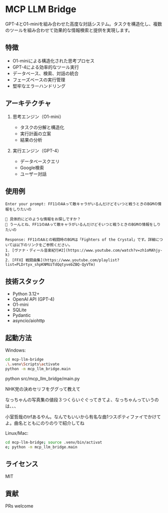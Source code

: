 # MCP LLM Bridge

GPT-4とO1-miniを組み合わせた高度な対話システム。タスクを構造化し、複数のツールを組み合わせて効果的な情報検索と提供を実現します。

## 特徴

- O1-miniによる構造化された思考プロセス
- GPT-4による効率的なツール実行
- データベース、検索、対話の統合
- フェーズベースの実行管理
- 堅牢なエラーハンドリング

## アーキテクチャ

1. 思考エンジン（O1-mini）
   - タスクの分解と構造化
   - 実行計画の立案
   - 結果の分析

2. 実行エンジン（GPT-4）
   - データベースクエリ
   - Google検索
   - ユーザー対話

## 使用例

```
Enter your prompt: FF11のAAって敵キャラがいるんだけどそいつと戦うときのBGMの情報をしりたいの

🤖 具体的にどのような情報をお探しですか？
👤 うーんとね、FF11のAAって敵キャラがいるんだけどそいつと戦うときのBGMの情報をしりたいの

Response: FF11のAAとの戦闘時のBGMは「Fighters of the Crystal」です。詳細については以下のリンクをご参照ください。
1. [ヴァナ・ディール音楽紀行#2](https://www.youtube.com/watch?v=zh1oMAhjy-k)
2. [FFXI 戦闘曲集](https://www.youtube.com/playlist?list=PLDrtyx_shpKNMUzTdQqtyvebZBQ-QyVTm)
```

## 技術スタック

- Python 3.12+
- OpenAI API (GPT-4)
- O1-mini
- SQLite
- Pydantic
- asyncio/aiohttp

## 起動方法

Windows:
```bash
cd mcp-llm-bridge
.\.venv\Scripts\activate
python -m mcp_llm_bridge.main
```

python src/mcp_llm_bridge/main.py

NHK党の決めセリフをググって教えて

なっちゃんの写真集の値段３つくらいぐぐってきてよ、なっちゃんっていうのは、、、

小室哲哉のtrfあるやん。なんでもいいから有名な曲1つスポティファイでかけてよ。曲名とともにのりのりで紹介してね

Linux/Mac:
```bash
cd mcp-llm-bridge; source .venv/bin/activat
e; python -m mcp_llm_bridge.main
```

## ライセンス


MIT

## 貢献

PRs welcome
